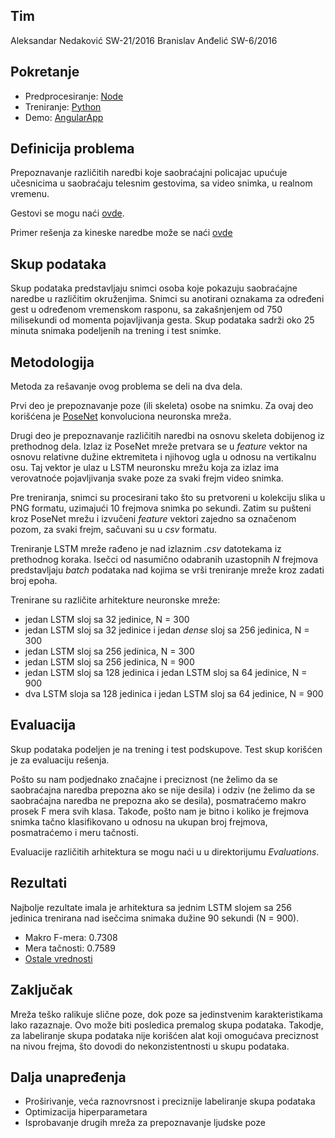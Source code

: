 ## Tim
Aleksandar Nedaković SW-21/2016
Branislav Anđelić SW-6/2016

## Pokretanje
- Predprocesiranje: [Node](https://github.com/bandjeo/sc-traffic-officer-sign-recognition/tree/master/Node)
- Treniranje: [Python](https://github.com/bandjeo/sc-traffic-officer-sign-recognition/tree/master/Python)
- Demo: [AngularApp](https://github.com/bandjeo/sc-traffic-officer-sign-recognition/tree/master/AngularApp)

## Definicija problema
Prepoznavanje različitih naredbi koje saobraćajni policajac upućuje učesnicima u saobraćaju telesnim gestovima, sa video snimka, u realnom vremenu.

Gestovi se mogu naći [ovde](https://www.autoskolapavlin.com/tag/naredbe-policajca-u-raskrsnici/).

Primer rešenja za kineske naredbe može se naći [ovde](https://github.com/zc402/ChineseTrafficPolicePose)
## Skup podataka
Skup podataka predstavljaju snimci osoba koje pokazuju saobraćajne naredbe u različitim okruženjima. Snimci su anotirani oznakama za određeni gest u određenom vremenskom rasponu, sa zakašnjenjem od 750 milisekundi od momenta pojavljivanja gesta. Skup podataka sadrži oko 25 minuta snimaka podeljenih na trening i test snimke.
## Metodologija
Metoda za rešavanje ovog problema se deli na dva dela.

Prvi deo je prepoznavanje poze (ili skeleta) osobe na snimku. Za ovaj deo korišćena je [PoseNet](https://www.tensorflow.org/lite/models/pose_estimation/overview) konvoluciona neuronska mreža.

Drugi deo je prepoznavanje različitih naredbi na osnovu skeleta dobijenog iz prethodnog dela. Izlaz iz PoseNet mreže pretvara se u *feature* vektor na osnovu relativne dužine ektremiteta i njihovog ugla u odnosu na vertikalnu osu. Taj vektor je ulaz u LSTM neuronsku mrežu koja za izlaz ima verovatnoće pojavljivanja svake poze za svaki frejm video snimka.

Pre treniranja, snimci su procesirani tako što su pretvoreni u kolekciju slika u PNG formatu, uzimajući 10 frejmova snimka po sekundi. Zatim su pušteni kroz PoseNet mrežu i izvučeni *feature* vektori zajedno sa označenom pozom, za svaki frejm, sačuvani su u _csv_ formatu.

Treniranje LSTM mreže rađeno je nad izlaznim _.csv_ datotekama iz prethodnog koraka. Isečci od nasumično odabranih uzastopnih _N_ frejmova  predstavljaju _batch_ podataka nad kojima se vrši treniranje mreže kroz zadati broj epoha.

Trenirane su različite arhitekture neuronske mreže:
- jedan LSTM sloj sa 32 jedinice, N = 300
- jedan LSTM sloj sa 32 jedinice i jedan _dense_ sloj sa 256 jedinica, N = 300
- jedan LSTM sloj sa 256 jedinica, N = 300
- jedan LSTM sloj sa 256 jedinica, N = 900
- jedan LSTM sloj sa 128 jedinica i jedan LSTM sloj sa 64 jedinice, N = 900
- dva LSTM sloja sa 128 jedinica i jedan LSTM sloj sa 64 jedinice, N = 900

## Evaluacija
Skup podataka podeljen je na trening i test podskupove. Test skup korišćen je za evaluaciju rešenja.

Pošto su nam podjednako značajne i preciznost (ne želimo da se saobraćajna naredba prepozna ako se nije desila) i odziv (ne želimo da se saobraćajna naredba ne prepozna ako se desila), posmatraćemo makro prosek F mera svih klasa. Takođe, pošto nam je bitno i koliko je frejmova snimka tačno klasifikovano u odnosu na ukupan broj frejmova, posmatraćemo i meru tačnosti.

Evaluacije različitih arhitektura se mogu naći u u direktorijumu *Evaluations*.
## Rezultati
Najbolje rezultate imala je arhitektura sa jednim LSTM slojem sa 256 jedinica trenirana nad isečcima snimaka dužine 90 sekundi (N = 900).

- Makro F-mera: 0.7308
- Mera tačnosti: 0.7589
- [Ostale vrednosti](https://github.com/bandjeo/sc-traffic-officer-sign-recognition/blob/master/Evaluations/LSTM256-900f.txt)

## Zaključak
Mreža teško ralikuje slične poze, dok poze sa jedinstvenim karakteristikama lako razaznaje. Ovo može biti posledica premalog skupa podataka. Takodje, za labeliranje skupa podataka nije korišćen alat koji omogućava preciznost na nivou frejma, što dovodi do nekonzistentnosti u skupu podataka.

## Dalja unapređenja
- Proširivanje, veća raznovrsnost i preciznije labeliranje skupa podataka
- Optimizacija hiperparametara
- Isprobavanje drugih mreža za prepoznavanje ljudske poze
